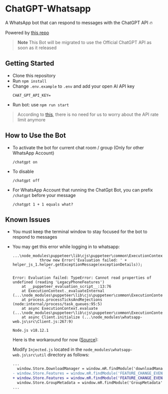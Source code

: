 # ChatGPT-Whatsapp

A WhatsApp bot that can respond to messages with the ChatGPT API 🔥

Powered by [this repo](https://github.com/transitive-bullshit/chatgpt-api)

> **Note**
> This Bot will be migrated to use the Official ChatGPT API as soon as it released

## Getting Started

* Clone this repository
* Run `npm install`
* Change `.env.example` to `.env` and add your open AI API key
	```env
	CHAT_GPT_API_KEY=
	```
* Run bot: use `npm run start`

> According to [this](https://github.com/transitive-bullshit/chatgpt-api#:~:text=IP%20issues%20or-,rate%20limiting,-.), there is no need for us to worry about the API rate limit anymore

## How to Use the Bot
* To activate the bot for current chat room / group (Only for other WhatsApp Account)
	```
	/chatgpt on
	```
* To disable
	```
	/chatgpt off
	```
* For WhatsApp Account that running the ChatGpt Bot, you can prefix `/chatgpt` before your message
	```
	/chatgpt 1 + 1 equals what?
	```

## Known Issues

* You must keep the terminal window to stay focused for the bot to respond to messages

* You may get this error while logging in to whatsapp:
	```
	...\node_modules\puppeteer\lib\cjs\puppeteer\common\ExecutionContext.js:221
				throw new Error('Evaluation failed: ' + helper_js_1.helper.getExceptionMessage(exceptionDetails));
					^

	Error: Evaluation failed: TypeError: Cannot read properties of undefined (reading 'LegacyPhoneFeatures')
		at __puppeteer_evaluation_script__:13:76
		at ExecutionContext._evaluateInternal (...\node_modules\puppeteer\lib\cjs\puppeteer\common\ExecutionContext.js:221:19)
		at process.processTicksAndRejections (node:internal/process/task_queues:95:5)
		at async ExecutionContext.evaluate (...\node_modules\puppeteer\lib\cjs\puppeteer\common\ExecutionContext.js:110:16)
		at async Client.initialize (...\node_modules\whatsapp-web.js\src\Client.js:267:9)

	Node.js v18.12.1
	```

	Here is the workaround for now ([Source](https://github.com/pedroslopez/whatsapp-web.js/pull/1917)):

	Modify `Injected.js` located in the `node_modules\whatsapp-web.js\src\util` directory as follows:
	```diff
	...
	  window.Store.DownloadManager = window.mR.findModule('downloadManager')[0].downloadManager;
	- window.Store.Features = window.mR.findModule('FEATURE_CHANGE_EVENT')[0].LegacyPhoneFeatures;
	+ window.Store.Features = window.mR.findModule('FEATURE_CHANGE_EVENT')[0]?.LegacyPhoneFeatures;
	  window.Store.GroupMetadata = window.mR.findModule('GroupMetadata')[0].default.GroupMetadata;
	...
	```
